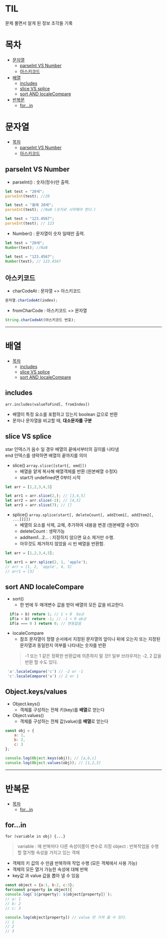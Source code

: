 # TIL

문제 풀면서 알게 된 정보 조각들 기록

# 목차

-   [문자열](#문자열)  
    -   [parseInt VS Number](#parseInt-VS-Number)
    -   [아스키코드](#아스키코드) 
-   [배열](#배열)  
    -   [includes](#includes)  
    -   [slice VS splice](#slice-VS-splice)  
    -   [sort AND localeCompare](#sort-AND-localeCompare)  
-   [반복문](#반복문)  
    -   [for...in](#for...in)  

# 문자열

-   [목차](#목차)
    -   [parseInt VS Number](#parseInt-VS-Number)
    -   [아스키코드](#아스키코드)

## parseInt VS Number   

-   parseInt() : 숫자(정수)만 출력.

```javascript
let test = "20세";
parseInt(test); //20

let test = "올해 20세";
parseInt(test); //NaN (숫자로 시작해야 한다.)

let test = "123.4567";
parseInt(test); // 123
```

-   Number() : 문자열이 숫자 일때만 출력.

```javascript
let test = "20세";
Number(test); //NaN

let test = "123.4567";
Number(test); // 123.4567
```

## 아스키코드

-   charCodeAt : 문자열 => 아스키코드

```javascript
문자열.charCodeAt(index);
```

-   fromCharCode : 아스키코드 => 문자열

```javascript
String.charCodeAt(아스키코드 번호);
```

---

# 배열

-   [목차](#목차)
    -   [includes](#includes)  
    -   [slice VS splice](#slice-VS-splice)  
    -   [sort AND localeCompare](#sort-AND-localeCompare)  

## includes

`arr.includes(valueToFind[, fromIndex])`

-   배열이 특정 요소를 포함하고 있는지 boolean 값으로 반환
-   문자나 문자열을 비교할 때, **대소문자를 구분**

## slice VS splice 
star 인덱스가 음수 일 경우 배열의 끝에서부터의 길이를 나타냄  
end 인덱스를 생략하면 배열의 끝까지를 의미

-   slice()  `array.slice([start{, emd]])`  
    - 배열을 얕게 복사해 배열객체를 반환 (원본배열 수정X) 
    - start가 undefined면 0부터 시작  
```javascript
let arr = [1,2,3,4,5]

let arr1 = arr.slice(2,); // [3,4,5] 
let arr2 = arr.slice(-2); // [4,5]
let arr3 = arr.slice(7); // []
```  
-   splice() `array.splice(start[, deleteCount[, addItem1[, addItem2[, ...]]]])`  
    - 배열의 요소를 삭제, 교체, 추가하여 내용을 변경 (원본배열 수정O)  
    - deleteCount : 생략가능
    - addItem1...2... : 지정하지 않으면 요소 제거만 수행.
    - 아무것도 제거하지 않았을 시 빈 배열을 반환함.
```javascript
let arr = [1,2,3,4,5];

let arr1 = arr.splice(2, 1, 'apple'); 
// arr = [1, 2, 'apple', 4, 5]
// arr1 = [3]
```   
## sort AND localeCompare  
- sort()  
    -   한 번에 두 매개변수 값을 받아 배열의 모든 값을 비교한다.  
```javascript
  if(a > b) return 1; // 1 > 0  ba순
  if(a < b) return -1; // -1 < 0 ab순
  if(a === 0 ) return 0; // 변동없음
```
- localeCompare  
    - 참조 문자열이 정렬 순서에서 지정된 문자열의 앞이나 뒤에 오는지 또는 지정된 문자열과 동일한지 여부를 나타내는 숫자를 반환  
    > -1 또는 1 같은 정확한 반환값에 의존하지 말 것!! 일부 브라우저는 -2, 2 값을 반환 할 수도 있다.  
 ```javascript
  'a'.localeCompare('c') // -2 or -1
  'c'.localeCompare('a') // 2 or 1
  ```

## Object.keys/values
- Object.keys()
    - 객체를 구성하는 전체 키(key)를 **배열**로 얻는다
- Object.values()
    - 객체를 구성하는 전체 값(value)를 **배열**로 얻는다
```javascript
const obj = {
    a: 1,
    b: 2,
    c: 3
};

console.log(Object.keys(obj)); // [a,b,c]
console.log(Object.values(obj)); // [1,2,3]
```
---

# 반복문

-   [목차](#목차)
    -   [for...in](#for...in)  

## for...in

`for (variable in obj) {...}`

> variable : 매 반복마다 다른 속성이름이 변수로 지정
> object : 반복작업을 수행 할 열거형 속성을 가지고 있는 객체

-   객체의 키 값의 수 만큼 반복하여 작업 수행 (모든 객체에서 사용 가능)
-   객체의 모든 열거 가능한 속성에 대해 반복
-   key값 과 value 값을 뽑아 낼 수 있음

```javascript
const object = {a:1, b:2, c:3};
for(const property in object){
console.log(`${property}: ${object[property]}`);
// a: 1
// b: 2
// c: 3

console.log(object[property]) // value 만 가져 올 수 있다.
// 1
// 2
// 3
```
